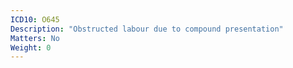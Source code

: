 ```yaml
---
ICD10: O645
Description: "Obstructed labour due to compound presentation"
Matters: No
Weight: 0
---
```

